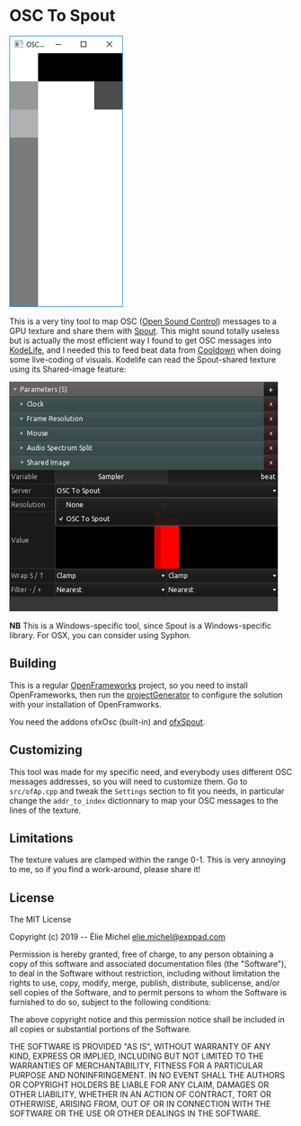 OSC To Spout
============

![The very simple OSC To Spout window](doc/osctospout.png)

This is a very tiny tool to map OSC ([Open Sound Control](https://fr.wikipedia.org/wiki/Open_Sound_Control)) messages to a GPU texture and share them with [Spout](http://spout.zeal.co/). This might sound totally useless but is actually the most efficient way I found to get OSC messages into [KodeLife](https://hexler.net/products/kodelife), and I needed this to feed beat data from [Cooldown](https://github.com/eliemichel/Cooldown) when doing some live-coding of visuals. Kodelife can read the Spout-shared texture using its Shared-image feature:

![Importing OSC To Spout texture in Kodelife](doc/kodelife.png)

**NB** This is a Windows-specific tool, since Spout is a Windows-specific library. For OSX, you can consider using Syphon.

Building
--------

This is a regular [OpenFrameworks](https://openframeworks.cc/) project, so you need to install OpenFrameworks, then run the [projectGenerator](https://openframeworks.cc/learning/01_basics/how_to_add_addon_to_project/) to configure the solution with your installation of OpenFramworks.

You need the addons ofxOsc (built-in) and [ofxSpout](https://github.com/elliotwoods/ofxSpout).

Customizing
-----------

This tool was made for my specific need, and everybody uses different OSC messages addresses, so you will need to customize them. Go to `src/ofAp.cpp` and tweak the `Settings` section to fit you needs, in particular change the `addr_to_index` dictionnary to map your OSC messages to the lines of the texture.

Limitations
-----------

The texture values are clamped within the range 0-1. This is very annoying to me, so if you find a work-around, please share it!

License
-------

The MIT License

Copyright (c) 2019 -- Élie Michel <elie.michel@exppad.com>

Permission is hereby granted, free of charge, to any person obtaining a copy
of this software and associated documentation files (the "Software"), to deal
in the Software without restriction, including without limitation the rights
to use, copy, modify, merge, publish, distribute, sublicense, and/or sell
copies of the Software, and to permit persons to whom the Software is
furnished to do so, subject to the following conditions:

The above copyright notice and this permission notice shall be included in
all copies or substantial portions of the Software.

THE SOFTWARE IS PROVIDED "AS IS", WITHOUT WARRANTY OF ANY KIND, EXPRESS OR
IMPLIED, INCLUDING BUT NOT LIMITED TO THE WARRANTIES OF MERCHANTABILITY,
FITNESS FOR A PARTICULAR PURPOSE AND NONINFRINGEMENT. IN NO EVENT SHALL THE
AUTHORS OR COPYRIGHT HOLDERS BE LIABLE FOR ANY CLAIM, DAMAGES OR OTHER
LIABILITY, WHETHER IN AN ACTION OF CONTRACT, TORT OR OTHERWISE, ARISING FROM,
OUT OF OR IN CONNECTION WITH THE SOFTWARE OR THE USE OR OTHER DEALINGS IN
THE SOFTWARE.
